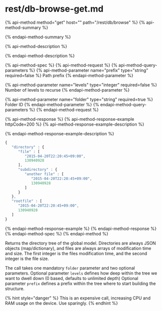 # rest/db-browse-get.md

{% api-method method="get" host="" path="/rest/db/browse" %}
{% api-method-summary %}

{% endapi-method-summary %}

{% api-method-description %}

{% endapi-method-description %}

{% api-method-spec %}
{% api-method-request %}
{% api-method-query-parameters %}
{% api-method-parameter name="prefix" type="string" required=false %}
Path prefix
{% endapi-method-parameter %}

{% api-method-parameter name="levels" type="integer" required=false %}
Number of levels to recurse
{% endapi-method-parameter %}

{% api-method-parameter name="folder" type="string" required=true %}
Folder ID
{% endapi-method-parameter %}
{% endapi-method-query-parameters %}
{% endapi-method-request %}

{% api-method-response %}
{% api-method-response-example httpCode=200 %}
{% api-method-response-example-description %}

{% endapi-method-response-example-description %}

```javascript
{
   "directory" : {
      "file" : [
         "2015-04-20T22:20:45+09:00",
         130940928
      ],
      "subdirectory" : {
         "another file" : [
            "2015-04-20T22:20:45+09:00",
            130940928
         ]
      }
   },
   "rootfile" : [
      "2015-04-20T22:20:45+09:00",
      130940928
   ]
}
```
{% endapi-method-response-example %}
{% endapi-method-response %}
{% endapi-method-spec %}
{% endapi-method %}

Returns the directory tree of the global model. Directories are always JSON objects \(map/dictionary\), and files are always arrays of modification time and size. The first integer is the files modification time, and the second integer is the file size.

The call takes one mandatory `folder` parameter and two optional parameters. Optional parameter `levels` defines how deep within the tree we want to dwell down \(0 based, defaults to unlimited depth\) Optional parameter `prefix` defines a prefix within the tree where to start building the structure.

{% hint style="danger" %}
This is an expensive call, increasing CPU and RAM usage on the device. Use sparingly.
{% endhint %}

